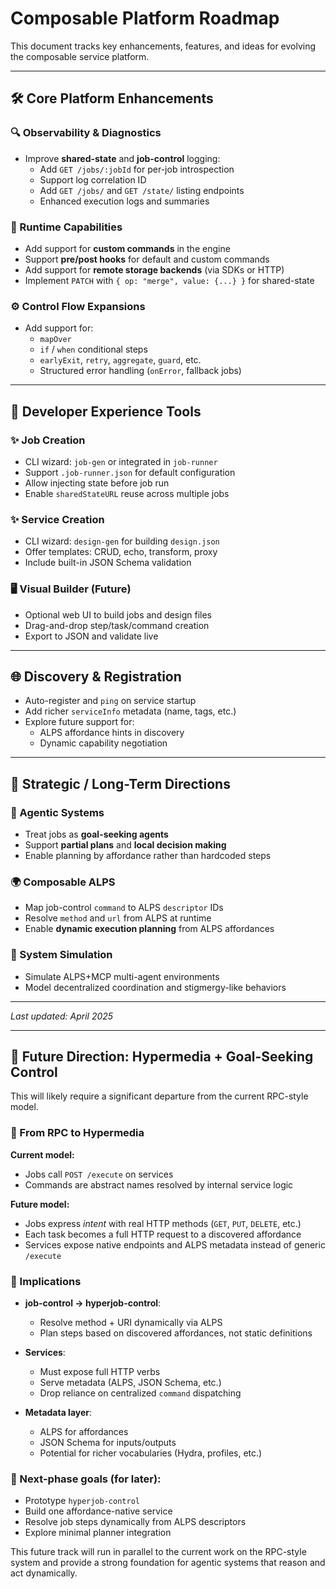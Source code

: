 
# Composable Platform Roadmap

This document tracks key enhancements, features, and ideas for evolving the composable service platform.

---

## 🛠️ Core Platform Enhancements

### 🔍 Observability & Diagnostics
- Improve **shared-state** and **job-control** logging:
  - Add `GET /jobs/:jobId` for per-job introspection
  - Support log correlation ID
  - Add `GET /jobs/` and `GET /state/` listing endpoints
  - Enhanced execution logs and summaries

### 🔁 Runtime Capabilities
- Add support for **custom commands** in the engine
- Support **pre/post hooks** for default and custom commands
- Add support for **remote storage backends** (via SDKs or HTTP)
- Implement `PATCH` with `{ op: "merge", value: {...} }` for shared-state

### ⚙️ Control Flow Expansions
- Add support for:
  - `mapOver`
  - `if` / `when` conditional steps
  - `earlyExit`, `retry`, `aggregate`, `guard`, etc.
  - Structured error handling (`onError`, fallback jobs)

---

## 🧱 Developer Experience Tools

### ✨ Job Creation
- CLI wizard: `job-gen` or integrated in `job-runner`
- Support `.job-runner.json` for default configuration
- Allow injecting state before job run
- Enable `sharedStateURL` reuse across multiple jobs

### ✨ Service Creation
- CLI wizard: `design-gen` for building `design.json`
- Offer templates: CRUD, echo, transform, proxy
- Include built-in JSON Schema validation

### 🖥️ Visual Builder (Future)
- Optional web UI to build jobs and design files
- Drag-and-drop step/task/command creation
- Export to JSON and validate live

---

## 🌐 Discovery & Registration

- Auto-register and `ping` on service startup
- Add richer `serviceInfo` metadata (name, tags, etc.)
- Explore future support for:
  - ALPS affordance hints in discovery
  - Dynamic capability negotiation

---

## 🧠 Strategic / Long-Term Directions

### 🤖 Agentic Systems
- Treat jobs as **goal-seeking agents**
- Support **partial plans** and **local decision making**
- Enable planning by affordance rather than hardcoded steps

### 🌍 Composable ALPS
- Map job-control `command` to ALPS `descriptor` IDs
- Resolve `method` and `url` from ALPS at runtime
- Enable **dynamic execution planning** from ALPS affordances

### 🧪 System Simulation
- Simulate ALPS+MCP multi-agent environments
- Model decentralized coordination and stigmergy-like behaviors

---

_Last updated: April 2025_


---

## 🚀 Future Direction: Hypermedia + Goal-Seeking Control

This will likely require a significant departure from the current RPC-style model.

### 🔄 From RPC to Hypermedia

**Current model:**
- Jobs call `POST /execute` on services
- Commands are abstract names resolved by internal service logic

**Future model:**
- Jobs express *intent* with real HTTP methods (`GET`, `PUT`, `DELETE`, etc.)
- Each task becomes a full HTTP request to a discovered affordance
- Services expose native endpoints and ALPS metadata instead of generic `/execute`

### 🔧 Implications

- **job-control → hyperjob-control**:
  - Resolve method + URI dynamically via ALPS
  - Plan steps based on discovered affordances, not static definitions

- **Services**:
  - Must expose full HTTP verbs
  - Serve metadata (ALPS, JSON Schema, etc.)
  - Drop reliance on centralized `command` dispatching

- **Metadata layer**:
  - ALPS for affordances
  - JSON Schema for inputs/outputs
  - Potential for richer vocabularies (Hydra, profiles, etc.)

### 🧭 Next-phase goals (for later):
- Prototype `hyperjob-control`
- Build one affordance-native service
- Resolve job steps dynamically from ALPS descriptors
- Explore minimal planner integration

This future track will run in parallel to the current work on the RPC-style system and provide a strong foundation for agentic systems that reason and act dynamically.

